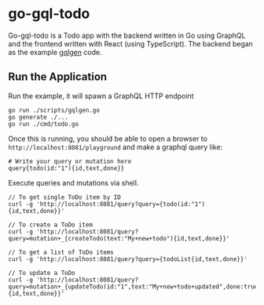 # go-gql-todo

Go-gql-todo is a Todo app with the backend written in Go using GraphQL and the frontend written with React (using TypeScript).
The backend began as the example [gqlgen](https://github.com/99designs/gqlgen) code. 

## Run the Application

Run the example, it will spawn a GraphQL HTTP endpoint

```
go run ./scripts/gqlgen.go
go generate ./...
go run ./cmd/todo.go
```
Once this is running, you should be able to open a browser to `http://localhost:8081/playground`
and make a graphql query like:
```
# Write your query or mutation here
query{todo(id:"1"){id,text,done}}
```

Execute queries and mutations via shell.

```
// To get single ToDo item by ID
curl -g 'http://localhost:8081/query?query={todo(id:"1"){id,text,done}}'

// To create a ToDo item
curl -g 'http://localhost:8081/query?query=mutation+_{createTodo(text:"My+new+todo"){id,text,done}}'

// To get a list of ToDo items
curl -g 'http://localhost:8081/query?query={todoList{id,text,done}}'

// To update a ToDo
curl -g 'http://localhost:8081/query?query=mutation+_{updateTodo(id:"1",text:"My+new+todo+updated",done:true){id,text,done}}'
```
